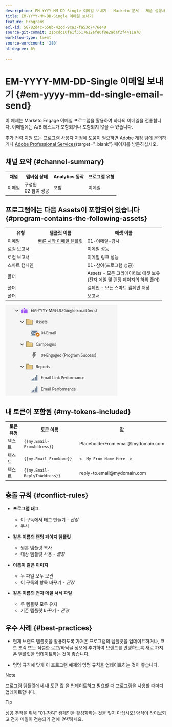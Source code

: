 ```yaml
---
description: EM-YYYY-MM-DD-Single 이메일 보내기 - Marketo 문서 - 제품 설명서
title: EM-YYYY-MM-DD-Single 이메일 보내기
feature: Programs
exl-id: 58782d4c-658b-42cd-9ca3-fa53c7476e48
source-git-commit: 21bcdc10fe1f3517612efe0f8e2adaf2f4411a70
workflow-type: tm+mt
source-wordcount: '280'
ht-degree: 6%

---
```


# EM-YYYY-MM-DD-Single 이메일 보내기 {#em-yyyy-mm-dd-single-email-send}

이 예제는 Marketo Engage 이메일 프로그램을 활용하여 하나의 이메일을 전송합니다. 이메일에는 A/B 테스트가 포함되거나 포함되지 않을 수 있습니다.

추가 전략 지원 또는 프로그램 사용자 지정에 도움이 필요하면 Adobe 계정 팀에 문의하거나 [Adobe Professional Services](https://business.adobe.com/customers/consulting-services/main.html){target="_blank"} 페이지를 방문하십시오.

## 채널 요약 {#channel-summary}

<table style="table-layout:auto">
 <tbody>
  <tr>
   <th>채널</th>
   <th>멤버십 상태</th>
   <th>Analytics 동작</th>
   <th>프로그램 유형</th>
  </tr>
  <tr>
   <td>이메일</td>
   <td>구성원
<br/>02 참여 성공</td>
   <td>포함</td>
   <td>이메일</td>
  </tr>
 </tbody>
</table>

## 프로그램에는 다음 Assets이 포함되어 있습니다 {#program-contains-the-following-assets}

<table style="table-layout:auto">
 <tbody>
  <tr>
   <th>유형</th>
   <th>템플릿 이름</th>
   <th>에셋 이름</th>
  </tr>
  <tr>
   <td>이메일</td>
   <td><a href="/help/marketo/product-docs/core-marketo-concepts/programs/program-library/quick-start-email-template.md" target="_blank">빠른 시작 이메일 템플릿</a></td>
   <td>01-이메일-감사</td>
  </tr>
  <tr>
   <td>로컬 보고서</td>
   <td> </td>
   <td>이메일 성능</td>
  </tr>
  <tr>
   <td>로컬 보고서</td>
   <td> </td>
   <td>이메일 링크 성능</td>
  </tr>
  <tr>
  <tr>
   <td>스마트 캠페인</td>
   <td> </td>
   <td>01-참여(프로그램 성공)</td>
  </tr>
  <tr>
   <td>폴더</td>
   <td> </td>
   <td>Assets - 모든 크리에이티브 에셋 보유
<br/>(전자 메일 및 랜딩 페이지의 하위 폴더)  </td>
  </tr>
  <tr>
   <td>폴더</td>
   <td> </td>
   <td>캠페인 - 모든 스마트 캠페인 저장</td>
  </tr>
  <tr>
   <td>폴더</td>
   <td> </td>
   <td>보고서</td>
  </tr>
 </tbody>
</table>

![](assets/em-yyyy-mm-dd-single-email-send-1.png)

## 내 토큰이 포함됨 {#my-tokens-included}

<table style="table-layout:auto">
 <tbody>
  <tr>
   <th>토큰 유형</th>
   <th>토큰 이름</th>
   <th>값</th>
  </tr>
  <tr>
   <td>텍스트</td>
   <td><code>{{my.Email-FromAddress}}</code></td>
   <td>PlaceholderFrom.email@mydomain.com</td>
  </tr>
  <tr>
   <td>텍스트</td>
   <td><code>{{my.Email-FromName}}</code></td>
   <td><code><--My From Name Here--></code></td>
  </tr>
  <tr>
   <td>텍스트</td>
   <td><code>{{my.Email-ReplyToAddress}}</code></td>
   <td>reply-to.email@mydomain.com</td>
  </tr>
 </tbody>
</table>

## 충돌 규칙 {#conflict-rules}

* **프로그램 태그**
   * 이 구독에서 태그 만들기 - _권장_
   * 무시

* **같은 이름의 랜딩 페이지 템플릿**
   * 원본 템플릿 복사
   * 대상 템플릿 사용 - _권장_

* **이름이 같은 이미지**
   * 두 파일 모두 보관
   * 이 구독의 항목 바꾸기 - _권장_

* **같은 이름의 전자 메일 서식 파일**
   * 두 템플릿 모두 유지
   * 기존 템플릿 바꾸기 - _권장_

## 우수 사례 {#best-practices}

* 현재 브랜드 템플릿을 활용하도록 가져온 프로그램의 템플릿을 업데이트하거나, 코드 조각 또는 적절한 로고/바닥글 정보에 추가하여 브랜드를 반영하도록 새로 가져온 템플릿을 업데이트하는 것이 좋습니다.

* 명명 규칙에 맞게 이 프로그램 예제의 명명 규칙을 업데이트하는 것이 좋습니다.

>[!NOTE]
>
>프로그램 템플릿에서 내 토큰 값 을 업데이트하고 필요할 때 프로그램을 사용할 때마다 업데이트합니다.

>[!TIP]
>
>성공 추적을 위해 &quot;01-참여&quot; 캠페인을 활성화하는 것을 잊지 마십시오! 양식이 라이브되고 전자 메일이 전송되기 전에 _먼저_&#x200B;하세요.
